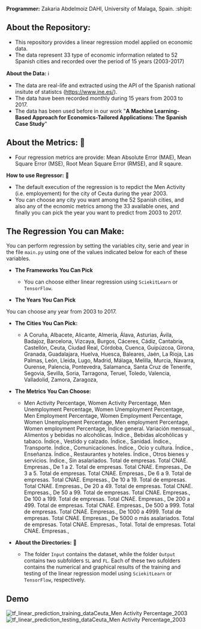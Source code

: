 
**Programmer:** Zakaria Abdelmoiz DAHI, University of Malaga, Spain. :shipit:

## **About the Repository:**

- This repository provides a linear regression model applied on economic data.
- The data represent 33 type of economic information related to 52 Spanish cities and recorded over the period of 15 years (2003-2017)

**About the Data:** :information_source:

- The data are real-life and extracted using the API of the Spanish national insitute of statistcs (https://www.ine.es/).
- The data have been recorded monthly during 15 years from  2003 to 2017.
- The data has been used  before in our work "**A Machine Learning-Based Approach for Economics-Tailored Applications: The Spanish Case Study**"

## **About the Metrics:** :straight_ruler:
- Four regression metrics are provide: Mean Absolute Error (MAE), Mean Square Error (MSE), Root Mean Square Error (RMSE), and R sqaure.

**How to use Regressor:** :notebook_with_decorative_cover:  

- The default execution of the regression is to repdict the Men Activity (i.e. employement) for the city of Ceuta during the year 2003.
- You can choose any city you want among the 52 Spanish cities, and also any of the ecnomic metrics among the 33 available ones, and finally you can pick the year you want to predict from 2003 to 2017.


## **The Regression You can Make:**
You can perform regression by setting the variables city, serie and year in the file ```main.py``` using one of the values indicated below for each of these variables.

  - **The Frameworks You Can Pick**
 
    - You can choose either linear regression using ```SciekitLearn``` or ```TensorFlow```.


  - **The Years You Can Pick**
 
You can choose any year from 2003 to 2017.

  - **The Cities You Can Pick:**

    - A Coruña, 
    Albacete, 
    Alicante, 
    Almería,
    Álava,
    Asturias,
    Ávila,
    Badajoz,
    Barcelona,
    Vizcaya,
    Burgos,
    Cáceres,
    Cádiz,
    Cantabria,
    Castellón,
    Ceuta,
    Ciudad Real,
    Córdoba,
    Cuenca,
    Guipúzcoa,
    Girona,
    Granada,
    Guadalajara,
    Huelva,
    Huesca,
    Baleares,
    Jaén,
    La Rioja,
    Las Palmas,
    León,
    Lleida,
    Lugo,
    Madrid,
    Málaga,
    Melilla,
    Murcia,
    Navarra,
    Ourense,
    Palencia,
    Pontevedra,
    Salamanca,
    Santa Cruz de Tenerife,
    Segovia,
    Sevilla,
    Soria,
    Tarragona,
    Teruel,
    Toledo,
    Valencia,
    Valladolid,
    Zamora,
    Zaragoza,

  - **The Metrics You Can Choose:**

    - Men Activity Percentage,
    Women Activity Percentage,
    Men Unemployment Percentage,
    Women Unemployment  Percentage,
    Men Employment Percentage,
    Women Employment  Percentage,
    Women Unemployment Percentage,
    Men employment Percentage,
    Women employment Percentage,
    Índice general. Variación mensual.,
    Alimentos y bebidas no alcohólicas. Índice.,
    Bebidas alcohólicas y tabaco. Índice.,
    Vestido y calzado. Índice.,
    Sanidad. Índice.,
    Transporte. Índice.,
    Comunicaciones. Índice.,
    Ocio y cultura. Índice.,
    Enseñanza. Índice.,
    Restaurantes y hoteles. Índice.,
    Otros bienes y servicios. Índice.,
    Sin asalariados. Total de empresas. Total CNAE. Empresas.,
    De 1 a 2. Total de empresas. Total CNAE. Empresas.,
    De 3 a 5. Total de empresas. Total CNAE. Empresas.,
    De 6 a 9. Total de empresas. Total CNAE. Empresas.,
    De 10 a 19. Total de empresas. Total CNAE. Empresas.,
    De 20 a 49. Total de empresas. Total CNAE. Empresas.,
    De 50 a 99. Total de empresas. Total CNAE. Empresas.,
    De 100 a 199. Total de empresas. Total CNAE. Empresas.,
    De 200 a 499. Total de empresas. Total CNAE. Empresas.,
    De 500 a 999. Total de empresas. Total CNAE. Empresas.,
    De 1000 a 4999. Total de empresas. Total CNAE. Empresas.,
    De 5000 o más asalariados. Total de empresas. Total CNAE. Empresas.,
    Total. Total de empresas. Total CNAE. Empresas.,

  - **About the Directories:** :open_file_folder:
    - The folder ```Input``` contains the dataset, while the folder ```Output``` contains two subfolders ```SL``` and ```FL```. Each of these two sufolders contains the numerical and graphical results of the training and testing of the linear regression model using ```SciekitLearn``` or ```TensorFlow```, respectively. 
    
## **Demo**
![tf_linear_prediction_training_dataCeuta_Men Activity Percentage_2003](https://user-images.githubusercontent.com/68249696/222951306-9f180ee7-fbf2-4d1e-b486-0ae3e9e2a778.png)
![tf_linear_prediction_testing_dataCeuta_Men Activity Percentage_2003](https://user-images.githubusercontent.com/68249696/222951310-4e050411-6cc0-4af3-aab9-986c12080601.png)

